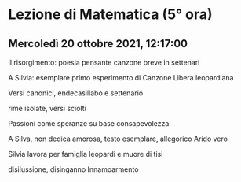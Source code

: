 # Lezione di Matematica (5° ora)
## Mercoledì 20 ottobre 2021, 12:17:00


Il risorgimento: poesia pensante
canzone breve in settenari

A Silvia: esemplare
primo esperimento di Canzone Libera leopardiana


Versi canonici, endecasillabo e settenario

rime isolate, versi sciolti


Passioni come speranze su base consapevolezza 


A Silva, non dedica amorosa, testo esemplare, allegorico Arido vero


Silvia lavora per famiglia leopardi e muore di tisi
 
 disilussione, disinganno
Innamoarmento 
<!--stackedit_data:
eyJoaXN0b3J5IjpbMTM5MzkwMDM1Nl19
-->